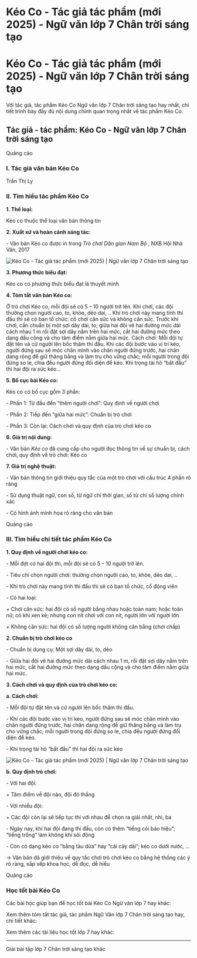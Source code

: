 # Kéo Co - Tác giả tác phẩm (mới 2025) - Ngữ văn lớp 7 Chân trời sáng tạo

# Kéo Co - Tác giả tác phẩm (mới 2025) - Ngữ văn lớp 7 Chân trời sáng tạo

Với tác giả, tác phẩm Kéo Co Ngữ văn lớp 7 Chân trời sáng tạo hay nhất, chi tiết trình bày đầy đủ nội dung chính quan trọng nhất về tác phẩm Kéo Co.

## Tác giả - tác phẩm: Kéo Co - Ngữ văn lớp 7 Chân trời sáng tạo

Quảng cáo

### **I. Tác giả văn bản Kéo Co**

Trần Thị Ly 

### **II. Tìm hiểu tác phẩm Kéo Co**

**1\. Thể loại:**

Kéo co thuộc thể loại văn bản thông tin

**2\. Xuất xứ và hoàn cảnh sáng tác:**

\- Văn bản Kéo co được in trong _Trò chơi Dân gian Nam Bộ_ , NXB Hội Nhà Văn, 2017

![Kéo Co - Tác giả tác phẩm \(mới 2025\) | Ngữ văn lớp 7 Chân trời sáng tạo](https://vietjack.com/soan-van-lop-7-ct/images/tac-gia-tac-pham-keo-co.PNG)

**3\. Phương thức biểu đạt:**

Kéo co có phương thức biểu đạt là thuyết minh

**4\. Tóm tắt văn bản Kéo co:**

Ở trò chơi Kéo co, mỗi đội sẽ có 5 – 10 người trở lên. Khi chơi, các đội thường chọn người cao, to, khỏe, dẻo dai, .. Khi trò chơi này mang tính thi đấu thì sẽ có ban tổ chức: có chơi cân sức và không cân sức. Trước khi chơi, cần chuẩn bị một sợi dây dài, to; giữa hai đội vẽ hai đường mức dài cách nhau 1 m rồi đặt sợi dây nằm trên hai mức, cắt hai đường mức theo dạng dấu cộng và cho tâm điểm nằm giữa hai mức. Cách chơi: Mỗi đội tự đặt tên và cử người lên bốc thăm thi đấu. Khi các đội bước vào vị trí kéo, người đứng sau sẽ móc chân mình vào chân người đứng trước, hai chân dang rộng để giữ thăng bằng và làm trụ cho vững chắc; mỗi người trong đội đứng so le, chia đều người đứng đối diện để kéo. Khi trọng tài hô “bắt đầu” thì hai đội ra sức kéo…

**5\. Bố cục bài Kéo co:**

Kéo co có bố cục gồm 3 phần:

\- Phần 1: Từ đầu đến “thêm người chơi”: Quy định về người chơi

\- Phần 2: Tiếp đến “giữa hai mức”: Chuẩn bị trò chơi

\- Phần 3: Còn lại: Cách chơi và quy định của trò chơi kéo co

**6\. Giá trị nội dung:**

\- Văn bản  _Kéo co_ đã cung cấp cho người đọc thông tin về sự chuẩn bị, cách chơi, quy định về trò chơi: Kéo co

**7\. Giá trị nghệ thuật:**

\- Văn bản thông tin giới thiệu quy tắc của một trò chơi với cấu trúc 4 phần rõ ràng

\- Sử dụng thuật ngữ, con số, từ ngữ chỉ thời gian, số từ chỉ số lượng chính xác

\- Có hình ảnh minh họa rõ ràng cho văn bản

Quảng cáo

### **III. Tìm hiểu chi tiết tác phẩm Kéo Co**

**1\. Quy định về người chơi kéo co:**

\- Mỗi đợt có hai đội thi, mỗi đội sẽ có 5 – 10 người trở lên. 

\- Tiêu chí chọn người chơi: thường chọn người cao, to, khỏe, dẻo dai, .. 

\- Khi trò chơi này mang tính thi đấu thì sẽ có ban tổ chức, cổ động viên

\- Có hai loại:

\+ Chơi cân sức: hai đội có số người bằng nhau hoặc toàn nam; hoặc toàn nữ; có khi xen kẽ; nhưng con nít chơi với con nít, người lớn với người lớn

\+ Không cân sức: hai đội có số lượng người không cân bằng (chơi chấp)

**2\. Chuẩn bị trò chơi kéo co**

\- Chuẩn bị dụng cụ: Một sợi dây dài, to, dẻo

\- Giữa hai đội vẽ hai đường mức dài cách nhau 1 m, rồi đặt sợi dây nằm trên hai mức, cắt hai đường mức theo dạng dấu cộng và cho tâm điểm nằm giữa hai mức. 

**3\. Cách chơi và quy định của trò chơi kéo co:**

**a. Cách chơi:**

\- Mỗi đội tự đặt tên và cử người lên bốc thăm thi đấu. 

\- Khi các đội bước vào vị trí kéo, người đứng sau sẽ móc chân mình vào chân người đứng trước, hai chân dang rộng để giữ thăng bằng và làm trụ cho vững chắc; mỗi người trong đội đứng so le, chia đều người đứng đối diện để kéo. 

\- Khi trọng tài hô “bắt đầu” thì hai đội ra sức kéo

![Kéo Co - Tác giả tác phẩm \(mới 2025\) | Ngữ văn lớp 7 Chân trời sáng tạo](https://vietjack.com/soan-van-lop-7-ct/images/tac-gia-tac-pham-keo-co.PNG)

**b. Quy định trò chơi:**

\- Với hai đội:

\+ Tâm điểm về đội nào, đội đó thắng

\- Với nhiều đội:

\+ Các đội còn lại sẽ tiếp tục thi với nhau để chọn ra giải nhất, nhì, ba

\- Ngày nay, khi hai đội đang thi đấu, còn có thêm “tiếng còi báo hiệu”; “tiếng trống” làm không khí sôi động

\- Còn có dạng kéo co “bằng tàu dừa” hay “cái cây dài”; kéo co dưới nước, …

→ Văn bản đã giới thiệu về quy tắc chơi trò chơi kéo co bằng hệ thống các ý rõ ràng, sắp xếp khoa học, dễ đọc, dễ hiểu

Quảng cáo

### **Học tốt bài Kéo Co**

Các bài học giúp bạn để học tốt bài Kéo Co Ngữ văn lớp 7 hay khác:

Xem thêm tóm tắt tác giả, tác phẩm Ngữ Văn lớp 7 Chân trời sáng tạo hay, chi tiết khác:

Xem thêm các tài liệu học tốt lớp 7 hay khác:

* * *

Giải bài tập lớp 7 Chân trời sáng tạo khác
